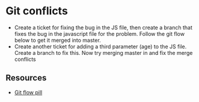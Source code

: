 # Git conflicts

* Create a ticket for fixing the bug in the JS file, then create a branch that fixes the bug in the javascript file
  for the problem. Follow the git flow below to get it merged into master.
* Create another ticket for adding a third parameter (age) to the JS file.
  Create a branch to fix this. Now try merging master in and fix the merge
conflicts


## Resources

* [Git flow
  pill](https://github.com/makersacademy/course/blob/master/pills/git_workflow.md)
